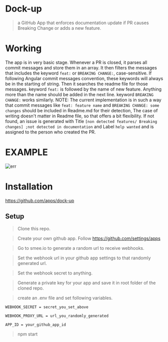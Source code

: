 # Dock-up

> a GitHub App that enforces documentation update if PR causes Breaking Change or adds a new feature.

# Working
The app is in very basic stage. Whenever a PR is closed, it parses all commit messages and store them in an array. It then filters the messages that includes the keyword `feat:` or `BREAKING CHANGE:`, case-sensitive. If following Angular commit messages convention, these keywords will always be in the starting of string. Then it searches the readme file for those messages.
keyword `feat:` is followed by the name of new feature. Anything more than the name should be added in the next line.
keyword `BREAKING CHANGE:` works similarly.
NOTE: The current implementation is in such a way that commit messages like `feat: feature name` and `BREAKING CHANGE: some changes` should be included in Readme.md for their detection, The case of writing doesn't matter in Readme file, so that offers a bit flexibility.
If not found, an issue is generated with Title `[non detected features/ Breaking changes] ;not detected in documentation` and Label `help wanted` and is assigned to the person who created the PR.

# EXAMPLE
![err](https://user-images.githubusercontent.com/30005173/37494788-66f02668-28d0-11e8-93cd-6b4ccc2d68c0.PNG)

# Installation 
https://github.com/apps/dock-up

## Setup

> Clone this repo.

> Create your own github app. Follow https://github.com/settings/apps

> Go to smee.io to generate a random url to receive webhooks.

> Set the webhook url in your github app settings to that randomly generated url.

> Set the webhook secret to anything.

> Generate a private key for your app and save it in root folder of the cloned repo.

> create an .env file and set following variables.

  ```
  WEBHOOK_SECRET = secret_you_set_above
  
  WEBHOOK_PROXY_URL = url_you_randomly_generated
  
  APP_ID = your_github_app_id
  ```
> npm start




